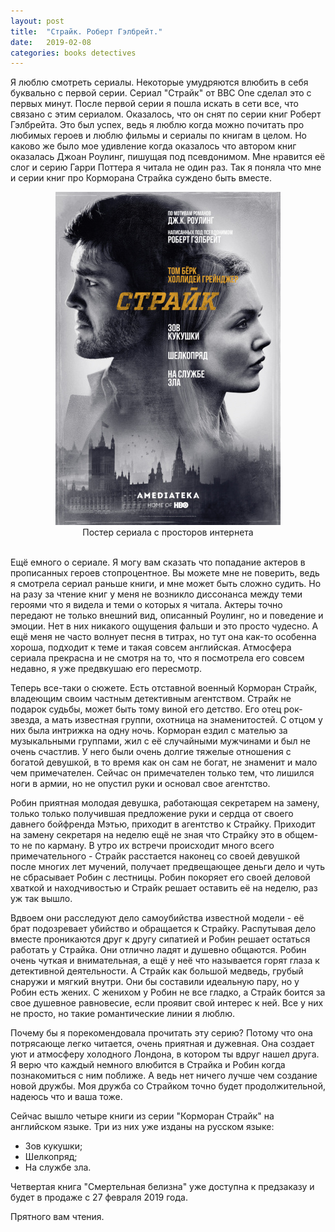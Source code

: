 ```yaml
---
layout: post
title:  "Страйк. Роберт Гэлбрейт."
date:   2019-02-08
categories: books detectives
---
```


Я люблю смотреть сериалы. Некоторые умудряются влюбить в себя буквально с первой серии. Сериал "Страйк" от BBC One сделал это с первых минут. После первой серии я пошла искать в сети все, что связано с этим сериалом. Оказалось, что он снят по серии книг Роберт Гэлбрейта. Это был успех, ведь я люблю когда можно почитать про любимых героев и люблю фильмы и сериалы по книгам в целом. Но каково же было мое удивление когда оказалось что автором книг оказалась Джоан Роулинг, пишущая под псевдонимом. Мне нравится её слог и серию Гарри Поттера я читала не один раз. Так я поняла что мне и серии книг про Корморана Страйка суждено быть вместе.

<center><img src="/../images/strike.jpg"/></center>
<center>Постер сериала с просторов интернета</center>
<br/>

Ещё емного о сериале. Я могу вам сказать что попадание актеров в прописанных героев стопроцентное. Вы можете мне не поверить, ведь я смотрела сериал раньше книги, и мне может быть сложно судить. Но на разу за чтение книг у меня не возникло диссонанса между теми героями что я видела и теми о которых я читала. Актеры точно передают не только внешний вид, описанный Роулинг, но и поведение и эмоции. Нет в них никакого ощущения фальши и это просто чудесно. А ещё меня не часто волнует песня в титрах, но тут она как-то особенна хороша, подходит к теме и такая совсем английская. Атмосфера сериала прекрасна и не смотря на то, что я посмотрела его совсем недавно, я уже предвкушаю его пересмотр. 

Теперь все-таки о сюжете. Есть отставной военный Корморан Страйк, владеющим своим частным детективным агентством. Страйк не подарок судьбы, может быть тому виной его детство. Его отец рок-звезда, а мать известная группи, охотница на знаменитостей. С отцом у них была интрижка на одну ночь. Корморан ездил с мателью за музыкальными группами, жил с её случайными мужчинами и был не очень счастлив. У него были очень долгие тяжелые отношения с богатой девушкой, в то время как он сам не богат, не знаменит и мало чем примечателен. Сейчас он примечателен только тем, что лишился ноги в армии, но не опустил руки и основал свое агентство. 

Робин приятная молодая девушка, работающая секретарем на замену, только только получившая предложение руки и сердца от своего давнего бойфренда Мэтью, приходит в агентство к Страйку. Приходит на замену секретаря на неделю ещё не зная что Страйку  это в общем-то не по карману. В утро их встречи происходит много всего примечательного - Страйк расстается наконец со своей девушкой после многих лет мучений, получает предвещающее деньги дело и чуть не сбрасывает Робин с лестницы. Робин покоряет его своей деловой хваткой и находчивостью и Страйк решает оставить её на неделю, раз уж так вышло.

Вдвоем они расследуют дело самоубийства известной модели - её брат подозревает убийство и обращается к Страйку. Распутывая дело вместе проникаются друг к другу сипатией и Робин решает остаться работать у Страйка. Они отлично ладят и душевно общаются. Робин очень чуткая и внимательная, а ещё у неё что называется горят глаза к детективной деятельности. А Страйк как большой медведь, грубый снаружи и мягкий внутри. Они бы составили идеальную пару, но у Робин есть жених. С женихом у Робин не все гладко, а Страйк боится за свое душевное равновесие, если проявит свой интерес к ней. Все у них не просто, но такие романтические линии я люблю.

Почему бы я порекомендовала прочитать эту серию? Потому что она потрясающе легко читается, очень приятная и дужевная. Она создает уют и атмосферу холодного Лондона, в котором ты вдруг нашел друга. Я верю что каждый немного влюбится в Страйка и Робин когда познакомиться с ним поближе. А ведь нет ничего лучше чем создание новой дружбы. Моя дружба со Страйком точно будет продолжительной, надеюсь что и ваша тоже.

Сейчас вышло четыре книги из серии "Корморан Страйк" на английском языке. Три из них уже изданы на русском языке:
- Зов кукушки;
- Шелкопряд;
- На службе зла.

Четвертая книга "Смертельная белизна" уже доступна к предзаказу и будет в продаже с 27 февраля 2019 года.

Прятного вам чтения.
